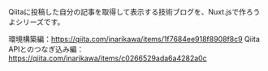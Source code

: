 Qiitaに投稿した自分の記事を取得して表示する技術ブログを、Nuxt.jsで作ろうよシリーズです。

環境構築編：https://qiita.com/inarikawa/items/1f7684ee918f8908f8c9
Qiita APIとのつなぎ込み編：https://qiita.com/inarikawa/items/c0266529ada6a4282a0c